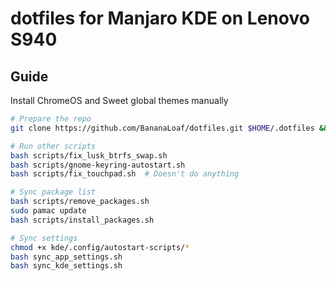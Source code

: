 # dotfiles for Manjaro KDE on Lenovo S940

## Guide

Install ChromeOS and Sweet global themes manually

```bash
# Prepare the repo
git clone https://github.com/BananaLoaf/dotfiles.git $HOME/.dotfiles && cd $HOME/.dotfiles

# Run other scripts
bash scripts/fix_lusk_btrfs_swap.sh
bash scripts/gnome-keyring-autostart.sh
bash scripts/fix_touchpad.sh  # Doesn't do anything

# Sync package list
bash scripts/remove_packages.sh
sudo pamac update
bash scripts/install_packages.sh

# Sync settings
chmod +x kde/.config/autostart-scripts/*
bash sync_app_settings.sh
bash sync_kde_settings.sh
```
